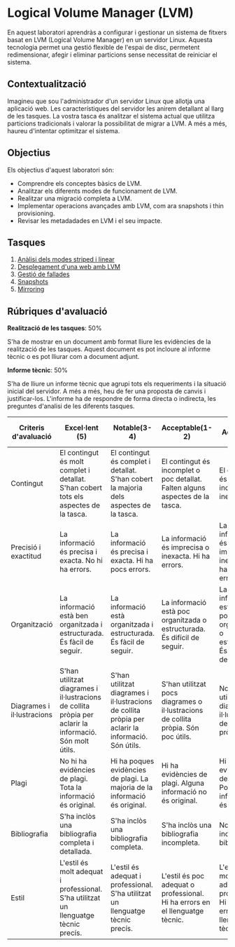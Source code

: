 # Logical Volume Manager (LVM)

En aquest laboratori aprendràs a configurar i gestionar un sistema de fitxers basat en LVM (Logical Volume Manager) en un servidor Linux. Aquesta tecnologia permet una gestió flexible de l'espai de disc, permetent redimensionar, afegir i eliminar particions sense necessitat de reiniciar el sistema.

## Contextualització

Imagineu que sou l'administrador d'un servidor Linux que allotja una aplicació web. Les característiques del servidor les anirem detallant al llarg de les tasques. La vostra tasca és analitzar el sistema actual que utilitza particions tradicionals i valorar la possibilitat de migrar a LVM. A més a més, haureu d'intentar optimitzar el sistema.

## Objectius

Els objectius d'aquest laboratori són:

- Comprendre els conceptes bàsics de LVM.
- Analitzar els diferents modes de funcionament de LVM.
- Realitzar una migració completa a LVM.
- Implementar operacions avançades amb LVM, com ara snapshots i thin provisioning.
- Revisar les metadadades en LVM i el seu impacte.

## Tasques

1. [Anàlisi dels modes striped i linear](./striped-linear.md)
2. [Desplegament d'una web amb LVM](./usage.md)
3. [Gestió de fallades](./failures.md)
4. [Snapshots](./snapshots.md)
5. [Mirroring](./mirroring.md)

## Rúbriques d'avaluació

**Realització de les tasques**: 50%

S'ha de mostrar en un document amb format lliure les evidències de la realització de les tasques. Aquest document es pot incloure al informe tècnic o es pot lliurar com a document adjunt.

**Informe tècnic**: 50%

S'ha de lliure un informe tècnic que agrupi tots els requeriments i la situació inicial del servidor. A més a més, heu de fer una proposta de canvis i justificar-los. L'informe ha de respondre de forma directa o indirecta, les preguntes d'analisi de les diferents tasques.

| Criteris d'avaluació      | Excel·lent (5) | Notable(3-4) | Acceptable(1-2)  | No Acceptable (0) |
|---------------------------|----------------|--------------|------------------|-------------------|
| Contingut                 | El contingut és molt complet i detallat. S'han cobert tots els aspectes de la tasca. | El contingut és complet i detallat. S'han cobert la majoria dels aspectes de la tasca. | El contingut és incomplet o poc detallat. Falten alguns aspectes de la tasca. | El contingut és molt incomplet o inexistent.|
| Precisió i exactitud       | La informació és precisa i exacta. No hi ha errors. | La informació és precisa i exacta. Hi ha pocs errors. | La informació és imprecisa o inexacta. Hi ha errors. | La informació és molt imprecisa o inexacta. Hi ha molts errors. |
| Organització              | La informació està ben organitzada i estructurada. És fàcil de seguir. | La informació està organitzada i estructurada. És fàcil de seguir. | La informació està poc organitzada o estructurada. És difícil de seguir. | La informació està molt poc organitzada o estructurada. És molt difícil de seguir. |
| Diagrames i il·lustracions | S'han utilitzat diagrames i il·lustracions de collita pròpia per aclarir la informació. Són molt útils. | S'han utilitzat diagrames i il·lustracions de collita pròpia per aclarir la informació. Són útils. | S'han utilitzat pocs diagrames o il·lustracions de collita pròpia. Són poc útils. | No s'han utilitzat diagrames o il·lustracions de collita pròpia.|
| Plagi                     | No hi ha evidències de plagi. Tota la informació és original. | Hi ha poques evidències de plagi. La majoria de la informació és original. | Hi ha evidències de plagi. Alguna informació no és original. | Hi ha moltes evidències de plagi. Poca informació és original. |
| Bibliografia              | S'ha inclòs una bibliografia completa i detallada. | S'ha inclòs una bibliografia completa. | S'ha inclòs una bibliografia incompleta. | No s'ha inclòs una bibliografia. |
| Estil                     | L'estil és molt adequat i professional. S'ha utilitzat un llenguatge tècnic precís. | L'estil és adequat i professional. S'ha utilitzat un llenguatge tècnic precís. | L'estil és poc adequat o professional. Hi ha errors en el llenguatge tècnic. | L'estil és molt poc adequat o professional. Hi ha molts errors en el llenguatge tècnic. |
